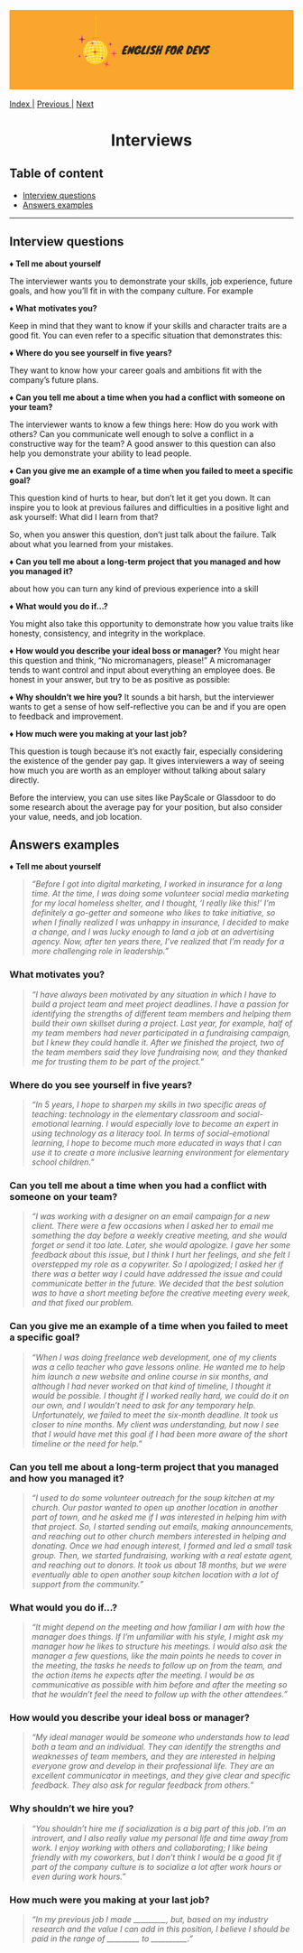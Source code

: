 ![portada](/assets/english_devs.png)

[Index |](/readme.md) [Previous |](../presentation/introduce_yourself.md) [Next]()

<h1 align= "center">
    Interviews
</h1>

## Table of content

- [Interview questions](#interview-questions)
- [Answers examples]()

---
## Interview questions


:diamonds: **Tell me about yourself**

The interviewer wants you to demonstrate your skills, job experience, future goals, and how you’ll fit in with the company culture. For example


:diamonds: **What motivates you?**

Keep in mind that they want to know if your skills and character traits are a good fit. You can even refer to a specific situation that demonstrates this:


:diamonds: **Where do you see yourself in five years?**

They want to know how your career goals and ambitions fit with the company’s future plans. 


:diamonds: **Can you tell me about a time when you had a conflict with someone on your team?**

The interviewer wants to know a few things here: How do you work with others? Can you communicate well enough to solve a conflict in a constructive way for the team? A good answer to this question can also help you demonstrate your ability to lead people.


:diamonds: **Can you give me an example of a time when you failed to meet a specific goal?**

This question kind of hurts to hear, but don’t let it get you down. It can inspire you to look at previous failures and difficulties in a positive light and ask yourself: What did I learn from that? 

So, when you answer this question, don’t just talk about the failure. Talk about what you learned from your mistakes.



:diamonds: **Can you tell me about a long-term project that you managed and how you managed it?**

about how you can turn any kind of previous experience into a skill 

:diamonds: **What would you do if…?**

You might also take this opportunity to demonstrate how you value traits like honesty, consistency, and integrity in the workplace.

:diamonds: **How would you describe your ideal boss or manager?**
You might hear this question and think, “No micromanagers, please!” A micromanager tends to want control and input about everything an employee does. Be honest in your answer, but try to be as positive as possible:


:diamonds: **Why shouldn’t we hire you?**
It sounds a bit harsh, but the interviewer wants to get a sense of how self-reflective you can be and if you are open to feedback and improvement.

:diamonds: **How much were you making at your last job?**

This question is tough because it’s not exactly fair, especially considering the existence of the gender pay gap. It gives interviewers a way of seeing how much you are worth as an employer without talking about salary directly. 

Before the interview, you can use sites like PayScale or Glassdoor to do some research about the average pay for your position, but also consider your value, needs, and  job location. 

## Answers examples

:diamonds: **Tell me about yourself**

>*“Before I got into digital marketing, I worked in insurance for a long time. At the time, I was doing some volunteer social media marketing for my local homeless shelter, and I thought, ‘I really like this!’ I’m definitely a go-getter and someone who likes to take initiative, so when I finally realized I was unhappy in insurance, I decided to make a change, and I was lucky enough to land a job at an advertising agency.  Now, after ten years there, I’ve realized that I’m ready for a more challenging role in leadership.”*


### What motivates you?

>*“I have always been motivated by any situation in which I have to build a project team and meet project deadlines. I have a passion for identifying the strengths of different team members and helping them build their own skillset during a project. Last year, for example, half of my team members had never participated in a fundraising campaign, but I knew they could handle it. After we finished the project, two of the team members said they love fundraising now, and they thanked me for trusting them to be part of the project.”*


### Where do you see yourself in five years?

>*“In 5 years, I hope to sharpen my skills in two specific areas of teaching: technology in the elementary classroom and social-emotional learning. I would especially love to become an expert in using technology as a literacy tool. In terms of social-emotional learning, I hope to become much more educated in ways that I can use it to create a more inclusive learning environment for elementary school children.”*


### Can you tell me about a time when you had a conflict with someone on your team?

>*“I was working with a designer on an email campaign for a new client. There were a few occasions when I asked her to email me something the day before a weekly creative meeting, and she would forget or send it too late. Later, she would apologize. I gave her some feedback about this issue, but I think I hurt her feelings, and she felt I overstepped my role as a copywriter. So I apologized; I asked her if there was a better way I could have addressed the issue and could communicate better in the future. We decided that the best solution was to have a short meeting before the creative meeting every week, and that fixed our problem.*


### Can you give me an example of a time when you failed to meet a specific goal?

>*“When I was doing freelance web development, one of my clients was a cello teacher who gave lessons online. He wanted me to help him launch a new website and online course in six months, and although I had never worked on that kind of timeline, I thought it would be possible. I thought if I worked really hard, we could do it on our own, and I wouldn’t need to ask for any temporary help. Unfortunately, we failed to meet the six-month deadline. It took us closer to nine months. My client was understanding, but now I see that I would have met this goal if I had been more aware of the short timeline or the need for help.”*




### Can you tell me about a long-term project that you managed and how you managed it?

>*“I used to do some volunteer outreach for the soup kitchen at my church. Our pastor wanted to open up another location in another part of town, and he asked me if I was interested in helping him with that project. So, I started sending out emails, making announcements, and reaching out to other church members interested in helping and donating. Once we had enough interest, I formed and led a small task group. Then, we started fundraising, working with a real estate agent, and reaching out to donors. It took us about 18 months, but we were eventually able to open another soup kitchen location with a lot of support from the community.”* 



### What would you do if…?

>*“It might depend on the meeting and how familiar I am with how the manager does things. If I’m unfamiliar with his style, I might ask my manager how he likes to structure his meetings.  I would also ask the manager a few questions, like the main points he needs to cover in the meeting, the tasks he needs to follow up on from the team, and the action items he expects after the meeting. I would be as communicative as possible with him before and after the meeting so that he wouldn’t feel the need to follow up with the other attendees.”*



### How would you describe your ideal boss or manager?

>*“My ideal manager would be someone who understands how to lead both a team and an individual. They can identify the strengths and weaknesses of team members, and they are interested in helping everyone grow and develop in their professional life. They are an excellent communicator in meetings, and they give clear and specific feedback. They also ask for regular feedback from others.”*



### Why shouldn’t we hire you?

>*“You shouldn’t hire me if socialization is a big part of this job. I’m an introvert, and I also really value my personal life and time away from work. I enjoy working with others and collaborating; I like being friendly with my coworkers, but I don’t think I would be a good fit if part of the company culture is to socialize a lot after work hours or even during work hours.”*



### How much were you making at your last job?

>*“In my previous job I made _________, but, based on my industry research and the value I can add in this position, I believe I should be paid in the range of _________ to __________.”*

